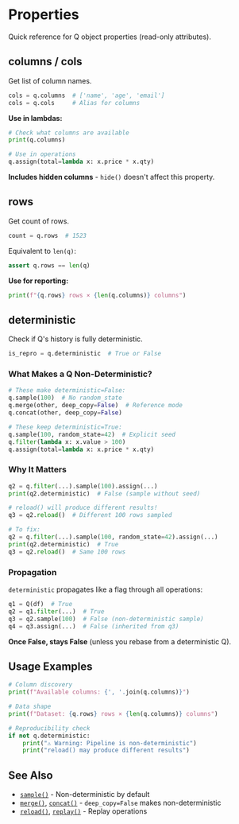 # Properties

Quick reference for Q object properties (read-only attributes).

## columns / cols

Get list of column names.

```python
cols = q.columns  # ['name', 'age', 'email']
cols = q.cols     # Alias for columns
```

**Use in lambdas:**
```python
# Check what columns are available
print(q.columns)

# Use in operations
q.assign(total=lambda x: x.price * x.qty)
```

**Includes hidden columns** - `hide()` doesn't affect this property.

## rows

Get count of rows.

```python
count = q.rows  # 1523
```

Equivalent to `len(q)`:
```python
assert q.rows == len(q)
```

**Use for reporting:**
```python
print(f"{q.rows} rows × {len(q.columns)} columns")
```

## deterministic

Check if Q's history is fully deterministic.

```python
is_repro = q.deterministic  # True or False
```

### What Makes a Q Non-Deterministic?

```python
# These make deterministic=False:
q.sample(100)  # No random_state
q.merge(other, deep_copy=False)  # Reference mode
q.concat(other, deep_copy=False)

# These keep deterministic=True:
q.sample(100, random_state=42)  # Explicit seed
q.filter(lambda x: x.value > 100)
q.assign(total=lambda x: x.price * x.qty)
```

### Why It Matters

```python
q2 = q.filter(...).sample(100).assign(...)
print(q2.deterministic)  # False (sample without seed)

# reload() will produce different results!
q3 = q2.reload()  # Different 100 rows sampled

# To fix:
q2 = q.filter(...).sample(100, random_state=42).assign(...)
print(q2.deterministic)  # True
q3 = q2.reload()  # Same 100 rows
```

### Propagation

`deterministic` propagates like a flag through all operations:

```python
q1 = Q(df)  # True
q2 = q1.filter(...)  # True
q3 = q2.sample(100)  # False (non-deterministic sample)
q4 = q3.assign(...)  # False (inherited from q3)
```

**Once False, stays False** (unless you rebase from a deterministic Q).

## Usage Examples

```python
# Column discovery
print(f"Available columns: {', '.join(q.columns)}")

# Data shape
print(f"Dataset: {q.rows} rows × {len(q.columns)} columns")

# Reproducibility check
if not q.deterministic:
    print("⚠️ Warning: Pipeline is non-deterministic")
    print("reload() may produce different results")
```

## See Also

- [`sample()`](sample.md) - Non-deterministic by default
- [`merge()`](merge.md), [`concat()`](concat.md) - `deep_copy=False` makes non-deterministic
- [`reload()`](reload.md), [`replay()`](refresh.md) - Replay operations
